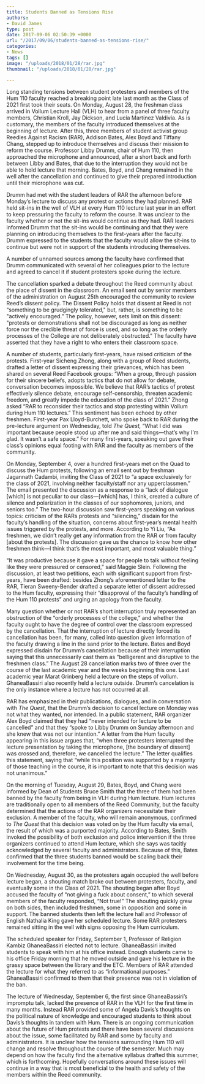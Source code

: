 ```yaml
---
title: Students Banned as Tensions Rise
authors:
- David James
type: post
date: 2017-09-06 02:50:39 +0000
url: "/2017/09/06/students-banned-as-tensions-rise/"
categories:
- News
tags: []
image: "/uploads/2018/01/28/rar.jpg"
thumbnail: "/uploads/2018/01/28/rar.jpg"

---
```

Long standing tensions between student protesters and members of the Hum 110 faculty reached a breaking point late last month as the Class of 2021 first took their seats. On Monday, August 28, the freshman class arrived in Vollum Lecture Hall (VLH) to hear from a panel of three faculty members, Christian Kroll, Jay Dickson, and Lucía Martίnez Valdivia. As is customary, the members of the faculty introduced themselves at the beginning of lecture. After this, three members of student activist group Reedies Against Racism (RAR), Addison Bates, Alex Boyd and Tiffany Chang, stepped up to introduce themselves and discuss their mission to reform the course. Professor Libby Drumm, chair of Hum 110, then approached the microphone and announced, after a short back and forth between Libby and Bates, that due to the interruption they would not be able to hold lecture that morning. Bates, Boyd, and Chang remained in the well after the cancellation and continued to give their prepared introduction until their microphone was cut.

Drumm had met with the student leaders of RAR the afternoon before Monday’s lecture to discuss any protest or actions they had planned. RAR held sit-ins in the well of VLH at every Hum 110 lecture last year in an effort to keep pressuring the faculty to reform the course. It was unclear to the faculty whether or not the sit-ins would continue as they had. RAR leaders informed Drumm that the sit-ins would be continuing and that they were planning on introducing themselves to the first-years after the faculty. Drumm expressed to the students that the faculty would allow the sit-ins to continue but were not in support of the students introducing themselves.

A number of unnamed sources among the faculty have confirmed that Drumm communicated with several of her colleagues prior to the lecture and agreed to cancel it if student protesters spoke during the lecture.

The cancellation sparked a debate throughout the Reed community about the place of dissent in the classroom. An email sent out by senior members of the administration on August 25th encouraged the community to review Reed’s dissent policy. The Dissent Policy holds that dissent at Reed is not “something to be grudgingly tolerated," but, rather, is something to be "actively encouraged.” The policy, however, sets limit on this dissent: "protests or demonstrations shall not be discouraged as long as neither force nor the credible threat of force is used, and so long as the orderly processes of the College are not deliberately obstructed." The faculty have asserted that they have a right to who enters their classroom space.

A number of students, particularly first-years, have raised criticism of the protests. First-year Sicheng Zhong, along with a group of Reed students, drafted a letter of dissent expressing their grievances, which has been shared on several Reed Facebook groups: “When a group, through passion for their sincere beliefs, adopts tactics that do not allow for debate, conversation becomes impossible. We believe that RAR’s tactics of protest effectively silence debate, encourage self-censorship, threaten academic freedom, and greatly impede the education of the class of 2021.” Zhong asked “RAR to reconsider their tactics and stop protesting within Vollum during Hum 110 lectures.” This sentiment has been echoed by other freshmen. First-year Pax Lloyd-Burchett, who spoke back to RAR during the pre-lecture argument on Wednesday, told _The Quest,_ “What I did was important because people stood up after me and said things—that’s why I’m glad. It wasn’t a safe space.” For many first-years, speaking out gave their class’s opinions equal footing with RAR and the faculty as members of the community.

On Monday, September 4, over a hundred first-years met on the Quad to discuss the Hum protests, following an email sent out by freshman Jagannath Cadambi, inviting the Class of 2021 to “a space exclusively for the class of 2021, involving neither faculty/staff nor any upperclassmen.” The email presented the discussion as a response to a “lack of dialogue \[which\] is not peculiar to our class—\[which\] has, I think, created a culture of silence and polarization in the classes of our sophomores, juniors, and seniors too.” The two-hour discussion saw first-years speaking on various topics: criticism of the RARs protests and “silencing,” disdain for the faculty’s handling of the situation, concerns about first-year’s mental health issues triggered by the protests, and more. According to Yi Liu, “As freshmen, we didn’t really get any information from the RAR or from faculty \[about the protests\]. The discussion gave us the chance to know how other freshmen think—I think that’s the most important, and most valuable thing.”

“It was productive because it gave a space for people to talk without feeling like they were pressured or censored,” said Maggie Slein. Following the discussion, at least two petitions, each with significant support from first-years, have been drafted: besides Zhong’s aforementioned letter to the RAR, Tieran Sweeny-Bender drafted a separate letter of dissent addressed to the Hum faculty, expressing their “disapproval of the faculty’s handling of the Hum 110 protests” and urging an apology from the faculty.

Many question whether or not RAR’s short interruption truly represented an obstruction of the “orderly processes of the college,” and whether the faculty ought to have the degree of control over the classroom expressed by the cancellation. That the interruption of lecture directly forced its cancellation has been, for many, called into question given information of the faculty drawing a line in the sand prior to the lecture. Bates and Boyd expressed disdain for Drumm’s cancellation because of their interruption saying that this unnecessarily cast them as “belligerent and disruptive to the freshmen class.” The August 28 cancellation marks two of three over the course of the last academic year and the weeks beginning this one. Last academic year Marat Grinberg held a lecture on the steps of vollum. GhaneaBassiri also recently held a lecture outside. Drumm’s cancelation is the only instance where a lecture has not occurred at all.

RAR has emphasized in their publications, dialogues, and in conversation with _The Quest_, that the Drumm’s decision to cancel lecture on Monday was not what they wanted, nor intended. In a public statement, RAR organizer Alex Boyd claimed that they had “never intended for lecture to be cancelled” and that they “spoke to Libby Drumm on Sunday afternoon and she knew that was not our intention.” A letter from the Hum faculty appearing in this issue argues that, “when three protesters interrupted the lecture presentation by taking the microphone, \[the boundary of dissent\] was crossed and, therefore, we cancelled the lecture.” The letter qualifies this statement, saying that “while this position was supported by a majority of those teaching in the course, it is important to note that this decision was not unanimous.”

On the morning of Tuesday, August 29, Bates, Boyd, and Chang were informed by Dean of Students Bruce Smith that the three of them had been banned by the faculty from being in VLH during Hum lecture. Hum lectures are traditionally open to all members of the Reed Community, but the faculty determined that the actions of the RAR organizers necessitate their exclusion. A member of the faculty, who will remain anonymous, confirmed to _The Quest_ that this decision was voted on by the Hum faculty via email, the result of which was a purported majority. According to Bates, Smith invoked the possibility of both exclusion and police intervention if the three organizers continued to attend Hum lecture, which she says was tacitly acknowledged by several faculty and administrators. Because of this, Bates confirmed that the three students banned would be scaling back their involvement for the time being.

On Wednesday, August 30, as the protesters again occupied the well before lecture began, a shouting match broke out between protesters, faculty, and eventually some in the Class of 2021. The shouting began after Boyd accused the faculty of “not giving a fuck about consent,” to which several members of the faculty responded, “Not true!” The shouting quickly grew on both sides, then included freshmen, some in opposition and some in support. The banned students then left the lecture hall and Professor of English Nathalia King gave her scheduled lecture. Some RAR protesters remained sitting in the well with signs opposing the Hum curriculum.

The scheduled speaker for Friday, September 1, Professor of Religion Kambiz GhaneaBassiri elected not to lecture. GhaneaBassiri invited students to speak with him at his office instead. Enough students came to his office Friday morning that he moved outside and gave his lecture in the grassy space between the library and the ETC. Members of RAR attended the lecture for what they referred to as “informational purposes.” GhaneaBassiri confirmed to them that their presence was not in violation of the ban.

The lecture of Wednesday, September 6, the first since GhaneaBassiri’s impromptu talk, lacked the presence of RAR in the VLH for the first time in many months. Instead RAR provided some of Angela Davis’s thoughts on the political nature of knowledge and encouraged students to think about Davis’s thoughts in tandem with Hum. There is an ongoing communication about the future of Hum protests and there have been several discussions about the issue, some facilitated by RAR and some by faculty and administrators. It is unclear how the tensions surrounding Hum 110 will change and resolve throughout the course of the semester. Much may depend on how the faculty find the alternative syllabus drafted this summer, which is forthcoming. Hopefully conversations around these issues will continue in a way that is most beneficial to the health and safety of the members within the Reed community.
